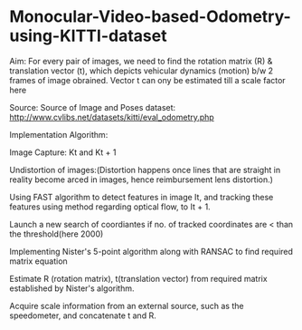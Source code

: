 # Monocular-Video-based-Odometry-using-KITTI-dataset

Aim:
For every pair of images, we need to find the rotation matrix (R) & translation vector (t), which depicts vehicular dynamics (motion) b/w 2 frames of image obrained. Vector t can ony be estimated till a scale factor here

Source:
Source of Image and Poses dataset: http://www.cvlibs.net/datasets/kitti/eval_odometry.php

Implementation Algorithm:

Image Capture: Kt and Kt + 1

Undistortion of images:(Distortion happens once lines that are straight in reality become arced in images, hence reimbursement lens distortion.)

Using FAST algorithm to detect features in image It, and tracking these features using method regarding optical flow, to It + 1. 

Launch a new search of coordiantes if no. of tracked coordinates are < than the threshold(here 2000)

Implementing Nister's 5-point algorithm along with RANSAC to find required matrix equation

Estimate R (rotation matrix), t(translation vector) from required matrix established by Nister's algorithm.

Acquire scale information from an external source, such as the speedometer, and concatenate t and R.
